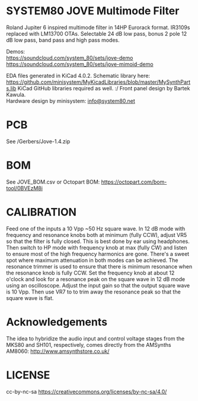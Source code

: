 SYSTEM80 JOVE Multimode Filter
============



Roland Jupiter 6 inspired multimode filter in 14HP Eurorack format. IR3109s replaced with LM13700 OTAs.
Selectable 24 dB low pass, bonus 2 pole 12 dB low pass, band pass and high pass modes.

Demos:<br>
https://soundcloud.com/system_80/sets/jove-demo<br>
https://soundcloud.com/system_80/sets/jove-mimoid-demo

EDA files generated in KiCad 4.0.2. Schematic library here: https://github.com/minisystem/MyKicadLibraries/blob/master/MySynthParts.lib
KiCad GitHub libraries required as well. :/
Front panel design by Bartek Kawula.<br>
Hardware design by minisystem: info@system80.net

PCB
===
See /Gerbers/Jove-1.4.zip

BOM
===
See JOVE_BOM.csv or Octopart BOM: https://octopart.com/bom-tool/0BVEzM8i

CALIBRATION
===========
Feed one of the inputs a 10 Vpp ~50 Hz square wave. In 12 dB mode with frequency and resonance knobs both at minimum (fully CCW), adjust VR5 so that the filter is fully closed. This is best done by ear using headphones. Then switch to HP mode with frequency knob at max (fully CW) and listen to ensure most of the high frequency harmonics are gone. There's a sweet spot where maximum attenuation in both modes can be achieved. The resonance trimmer is used to ensure that there is minimum resonance when the resonance knob is fully CCW. Set the frequency knob at about 12 o'clock and look for a resonance peak on the square wave in 12 dB mode using an oscilloscope. Adjust the input gain so that the output square wave is 10 Vpp. Then use VR7 to to trim away the resonance peak so that the square wave is flat. 

Acknowledgements
================
The idea to hybridize the audio input and control voltage stages from the MKS80 and SH101, respectively, comes directly from
the AMSynths AM8060: http://www.amsynthstore.co.uk/

LICENSE
=======
cc-by-nc-sa
https://creativecommons.org/licenses/by-nc-sa/4.0/
